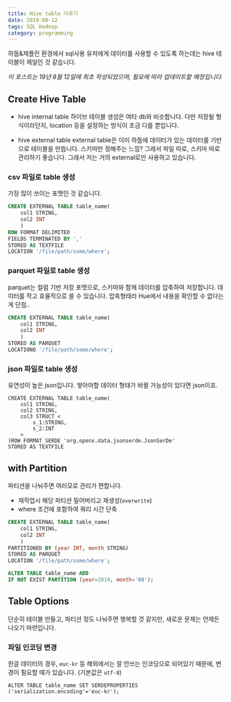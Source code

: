 ```yaml
---
title: Hive table 다루기
date: 2019-08-12
tags: SQL Hadoop
category: programming
---
```


하둡&제플린 환경에서 sql사용 유저에게 데이터를 사용할 수 있도록 하는데는 
hive 테이블이 제일인 것 같습니다.
  
*이 포스트는 19년 8월 12일에 최초 작성되었으며, 필요에 따라 업데이트할 예정입니다.*

## Create Hive Table

- hive internal table
하이브 테이블 생성은 여타 db와 비슷합니다. 
다만 저장될 형식이라던지, location 등을 설정하는 방식이 조금 다를 뿐입니다.

- hive external table
external table은 이미 하둡에 데이터가 있는 데이터를 기반으로 테이블을 만듭니다.
스키마만 정해주는 느낌? 그래서 파일 따로, 스키마 따로 관리하기 좋습니다.
그래서 저는 거의 external로만 사용하고 있습니다.

### csv 파일로 table 생성
가장 많이 쓰이는 포맷인 것 같습니다.

```sql
CREATE EXTERNAL TABLE table_name(
    col1 STRING,
    col2 INT
    )
ROW FORMAT DELIMITED
FIELDS TERMINATED BY ','
STORED AS TEXTFILE
LOCATION '/file/path/some/where';
```


### parquet 파일로 table 생성
parquet는 컬럼 기반 저장 포맷으로, 스키마와 함께 데이터를 압축하여 저장합니다.
데이터를 작고 효율적으로 쓸 수 있습니다. 압축형태라 Hue에서 내용을 확인할 수 없다는게 단점..

```sql
CREATE EXTERNAL TABLE table_name(
    col1 STRING,
    col2 INT
    )
STORED AS PARQUET
LOCATIONO '/file/path/some/where';
```

### json 파일로 table 생성
유연성이 높은 json입니다. 쌓아야할 데이터 형태가 바뀔 가능성이 있다면 json이죠.

```
CREATE EXTERNAL TABLE table_name(
    col1 STRING,
    col2 STRING,
    col3 STRUCT <
        s_1:STRING,
        s_2:INT
    >
)ROW FORMAT SERDE 'org.openx.data.jsonserde.JsonSerDe'
STORED AS TEXTFILE
```


## with Partition
파티션을 나눠주면 여러모로 관리가 편합니다.
- 재작업시 해당 파티션 밀어버리고 재생성(`overwrite`)
- where 조건에 포함하여 쿼리 시간 단축

```sql
CREATE EXTERNAL TABLE table_name(
    col1 STRING,
    col2 INT
    )
PARTITIONED BY (year INT, month STRING)
STORED AS PARQUET
LOCATION '/file/path/some/where';

ALTER TABLE table_name ADD 
IF NOT EXIST PARTITION (year=2019, month='08');
```


## Table Options
단순히 테이블 만들고, 파티션 정도 나눠주면 행복할 것 같지만, 
  새로운 문제는 언제든 나오기 마련입니다.


### 파일 인코딩 변경
한글 데이터의 경우, `euc-kr` 등 해외에서는 잘 안쓰는 인코딩으로 되어있기 때문에,
  변경이 필요할 때가 있습니다. (기본값은 `utf-8`)

`ALTER TABLE table_name SET SERDEPROPERTIES ('serialization.encoding'='euc-kr');`




